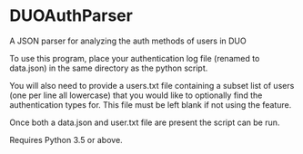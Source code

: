 
# DUOAuthParser

A JSON parser for analyzing the auth methods of users in DUO


To use this program, place your authentication log file (renamed to data.json) in the same directory as the python script.

You will also need to provide a users.txt file containing a subset list of users (one per line all lowercase) that you would like to optionally find the authentication types for. This file must be left blank if not using the feature.

Once both a data.json and user.txt file are present the script can be run.

Requires Python 3.5 or above.
